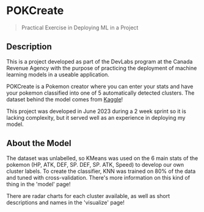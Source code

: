 # POKCreate
> Practical Exercise in Deploying ML in a Project

## Description

This is a project developed as part of the DevLabs program at the Canada Revenue Agency with the purpose of practicing the deployment of machine learning models in a useable application.

POKCreate is a Pokemon creator where you can enter your stats and have your pokemon classified into one of 5 automatically detected clusters.
The dataset behind the model comes from [Kaggle](https://www.kaggle.com/datasets/abcsds/pokemon)! 

This project was developed in June 2023 during a 2 week sprint so it is lacking complexity, but it served well as an experience in deploying my model. 

## About the Model

The dataset was unlabelled, so KMeans was used on the 6 main stats of the pokemon (HP, ATK, DEF, SP. DEF, SP. ATK, Speed) to develop our own cluster labels. 
To create the classifier, KNN was trained on 80% of the data and tuned with cross-validation. There's more information on this kind of thing in the 'model' page!

There are radar charts for each cluster available, as well as short descriptions and names in the 'visualize' page! 

